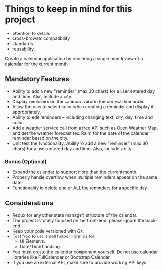 
# Things to keep in mind for this project
 - attention to details
 - cross-browser compatibility
 - standards
 - reusability.

Create a calendar application by rendering a single month view of a calendar for the current month

## Mandatory Features
 - Ability to add a new "reminder" (max 30 chars) for a user entered day and time. Also, include a city.
 - Display reminders on the calendar view in the correct time order.
 - Allow the user to select color when creating a reminder and display it appropriately.
 - Ability to edit reminders – including changing text, city, day, time and color.
 - Add a weather service call from a free API such as Open Weather Map, and get the weather forecast (ex. Rain) for the date of the calendar reminder based on the city.
 - Unit test the functionality: Ability to add a new "reminder" (max 30 chars) for a user entered day and time. Also, include a city.

### Bonus (Optional)
 - Expand the calendar to support more than the current month.
 - Properly handle overflow when multiple reminders appear on the same date.
 - Functionality to delete one or ALL the reminders for a specific day

## Considerations
 - Redux (or any other state manager) structure of the calendar.
 - The project is totally focused on the front-end; please ignore the back-end.
 - Keep your code versioned with Git.
 - Feel free to use small helper libraries for:
   - UI Elements.
   - Date/Time handling.
 - You must create the calendar component yourself. Do not use calendar libraries like FullCalendar or Bootstrap Calendar.
 - If you use an external API, make sure to provide working API keys.
